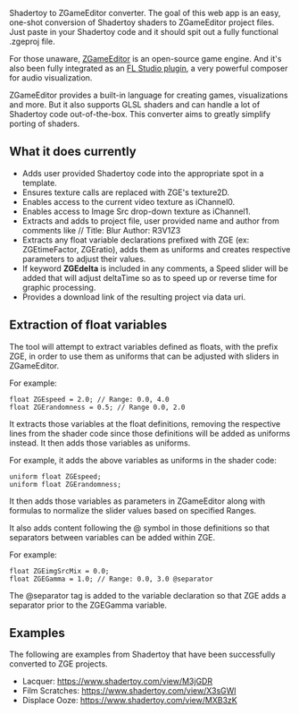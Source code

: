 Shadertoy to ZGameEditor converter. The goal of this web app is an easy, one-shot conversion of Shadertoy shaders to ZGameEditor project files. Just paste in your Shadertoy code and it should spit out a fully functional .zgeproj file.

For those unaware, [ZGameEditor](https://www.zgameeditor.org/) is an open-source game engine. And it's also been fully integrated as an [FL Studio plugin](https://www.image-line.com/fl-studio-learning/fl-studio-online-manual/html/plugins/ZGameEditor%20Visualizer.htm), a very powerful composer for audio visualization.

ZGameEditor provides a built-in language for creating games, visualizations and more. But it also supports GLSL shaders and can handle a lot of Shadertoy code out-of-the-box. This converter aims to greatly simplify porting of shaders.

## What it does currently
- Adds user provided Shadertoy code into the appropriate spot in a template.
- Ensures texture calls are replaced with ZGE's texture2D.
- Enables access to the current video texture as iChannel0.
- Enables access to Image Src drop-down texture as iChannel1.
- Extracts and adds to project file, user provided name and author from comments like // Title: Blur Author: R3V1Z3
- Extracts any float variable declarations prefixed with ZGE (ex: ZGEtimeFactor, ZGEratio), adds them as uniforms and creates respective parameters to adjust their values.
- If keyword **ZGEdelta** is included in any comments, a Speed slider will be added that will adjust deltaTime so as to speed up or reverse time for graphic processing.
- Provides a download link of the resulting project via data uri.

## Extraction of float variables

The tool will attempt to extract variables defined as floats, with the prefix ZGE, in order to use them as uniforms that can be adjusted with sliders in ZGameEditor.

For example:
```
float ZGEspeed = 2.0; // Range: 0.0, 4.0
float ZGErandomness = 0.5; // Range 0.0, 2.0
```

It extracts those variables at the float definitions, removing the respective lines from the shader code since those definitions will be added as uniforms instead. It then adds those variables as uniforms.

For example, it adds the above variables as uniforms in the shader code:
```
uniform float ZGEspeed;
uniform float ZGErandomness;
```

It then adds those variables as parameters in ZGameEditor along with formulas to normalize the slider values based on specified Ranges.

It also adds content following the @ symbol in those definitions so that separators between variables can be added within ZGE.

For example:
```
float ZGEimgSrcMix = 0.0;
float ZGEGamma = 1.0; // Range: 0.0, 3.0 @separator
```

The @separator tag is added to the variable declaration so that ZGE adds a separator prior to the ZGEGamma variable.

## Examples

The following are examples from Shadertoy that have been successfully converted to ZGE projects.

- Lacquer: https://www.shadertoy.com/view/M3jGDR
- Film Scratches: https://www.shadertoy.com/view/X3sGWl
- Displace Ooze: https://www.shadertoy.com/view/MXB3zK
